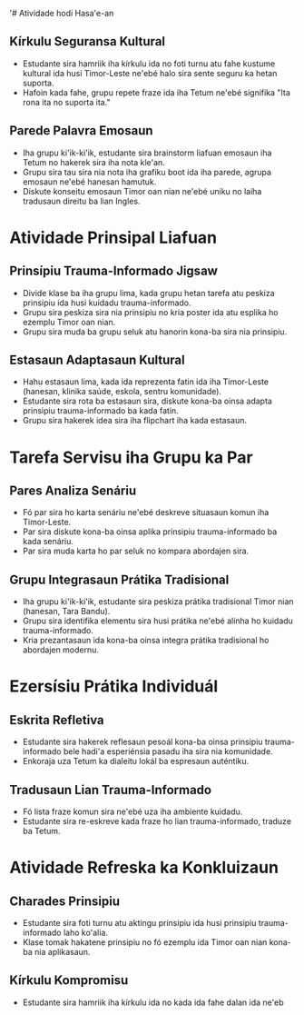 '# Atividade hodi Hasa'e-an

## Kírkulu Seguransa Kultural
- Estudante sira hamriik iha kírkulu ida no foti turnu atu fahe kustume kultural ida husi Timor-Leste ne'ebé halo sira sente seguru ka hetan suporta.
- Hafoin kada fahe, grupu repete fraze ida iha Tetum ne'ebé signifika "Ita rona ita no suporta ita."

## Parede Palavra Emosaun
- Iha grupu ki'ik-ki'ik, estudante sira brainstorm liafuan emosaun iha Tetum no hakerek sira iha nota kle'an.
- Grupu sira tau sira nia nota iha grafiku boot ida iha parede, agrupa emosaun ne'ebé hanesan hamutuk.
- Diskute konseitu emosaun Timor oan nian ne'ebé uniku no laiha tradusaun direitu ba lian Ingles.

# Atividade Prinsipal Liafuan

## Prinsípiu Trauma-Informado Jigsaw
- Divide klase ba iha grupu lima, kada grupu hetan tarefa atu peskiza prinsipiu ida husi kuidadu trauma-informado.
- Grupu sira peskiza sira nia prinsipiu no kria poster ida atu esplika ho ezemplu Timor oan nian.
- Grupu sira muda ba grupu seluk atu hanorin kona-ba sira nia prinsipiu.

## Estasaun Adaptasaun Kultural
- Hahu estasaun lima, kada ida reprezenta fatin ida iha Timor-Leste (hanesan, klinika saúde, eskola, sentru komunidade).
- Estudante sira rota ba estasaun sira, diskute kona-ba oinsa adapta prinsipiu trauma-informado ba kada fatin.
- Grupu sira hakerek idea sira iha flipchart iha kada estasaun.

# Tarefa Servisu iha Grupu ka Par

## Pares Analiza Senáriu
- Fó par sira ho karta senáriu ne'ebé deskreve situasaun komun iha Timor-Leste.
- Par sira diskute kona-ba oinsa aplika prinsipiu trauma-informado ba kada senáriu.
- Par sira muda karta ho par seluk no kompara abordajen sira.

## Grupu Integrasaun Prátika Tradisional
- Iha grupu ki'ik-ki'ik, estudante sira peskiza prátika tradisional Timor nian (hanesan, Tara Bandu).
- Grupu sira identifika elementu sira husi prátika ne'ebé alinha ho kuidadu trauma-informado.
- Kria prezantasaun ida kona-ba oinsa integra prátika tradisional ho abordajen modernu.

# Ezersísiu Prátika Individuál

## Eskrita Refletiva
- Estudante sira hakerek reflesaun pesoál kona-ba oinsa prinsipiu trauma-informado bele hadi'a esperiénsia pasadu iha sira nia komunidade.
- Enkoraja uza Tetum ka dialeitu lokál ba espresaun auténtiku.

## Tradusaun Lian Trauma-Informado
- Fó lista fraze komun sira ne'ebé uza iha ambiente kuidadu.
- Estudante sira re-eskreve kada fraze ho lian trauma-informado, traduze ba Tetum.

# Atividade Refreska ka Konkluizaun

## Charades Prinsipiu
- Estudante sira foti turnu atu aktingu prinsipiu ida husi prinsipiu trauma-informado laho ko'alia.
- Klase tomak hakatene prinsipiu no fó ezemplu ida Timor oan nian kona-ba nia aplikasaun.

## Kírkulu Kompromisu
- Estudante sira hamriik iha kírkulu ida no kada ida fahe dalan ida ne'eb